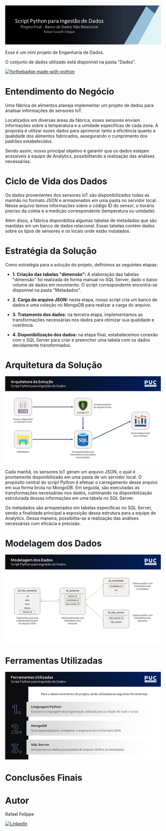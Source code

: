 ![](Imagens/Fundo.png)

Esse é um mini projeto de Engenharia de Dados.

O conjunto de dados utilizado está disponível na pasta "Dados".

[![forthebadge made-with-python](http://ForTheBadge.com/images/badges/made-with-python.svg)](https://www.python.org/)

# Entendimento do Negócio

Uma fábrica de alimentos planeja implementar um projeto de dados para analisar informações de sensores IoT. 

Localizados em diversas áreas da fábrica, esses sensores enviam informações sobre a temperatura e a umidade específicas de cada zona. A proposta é utilizar esses dados para aprimorar tanto a eficiência quanto a qualidade dos alimentos fabricados, assegurando o cumprimento dos padrões estabelecidos.

Sendo assim, nosso principal objetivo é garantir que os dados estejam acessíveis à equipe de Analytics, possibilitando a realização das análises necessárias.

# Ciclo de Vida dos Dados

Os dados provenientes dos sensores IoT são disponibilizados todas as manhãs no formato JSON e armazenados em uma pasta no servidor local. Nesse arquivo temos informações sobre o código ID do sensor, o horário preciso da coleta e a medição correspondente (temperatura ou umidade).

Além disso, a fábrica disponibiliza algumas tabelas de metadados que são mantidas em um banco de dados relacional. Essas tabelas contém dados sobre os tipos de sensores e os locais onde estão instalados.

# Estratégia da Solução

Como estratégia para a solução do projeto, definimos as seguintes etapas:

- **1. Criação das tabelas "dimensão":** A elaboração das tabelas "dimensão" foi realizada de forma manual no SQL Server, dado o baixo volume de dados em movimento. O script correspondente encontra-se disponível na pasta "Metadados".

- **2. Carga do arquivo JSON:** nesta etapa, nosso script cria um banco de dados e uma coleção no MongoDB para realizar a carga do arquivo.

- **3. Tratamento dos dados:** na terceira etapa, implementamos as transformações necessárias nos dados para otimizar sua qualidade e coerência.

- **4. Disponibilização dos dados:** na etapa final, estabelecemos conexão com o SQL Server para criar e preencher uma tabela com os dados devidamente transformados.

# Arquitetura da Solução

![](Imagens/arquitetura.JPG)

Cada manhã, os sensores IoT geram um arquivo JSON, o qual é prontamente disponibilizado em uma pasta de um servidor local. O propósito central do script Python é efetuar o carregamento desse arquivo em sua forma bruta no MongoDB. Em seguida, são executadas as transformações necessárias nos dados, culminando na disponibilização estruturada dessas informações em uma tabela no SQL Server.

Os metadados são armazenados em tabelas específicas no SQL Server, sendo a finalidade principal a exposição dessa estrutura para a equipe de Analytics. Dessa maneira, possibilita-se a realização das análises necessárias com eficácia e precisão.


# Modelagem dos Dados

![](Imagens/modelagem.JPG)

# Ferramentas Utilizadas

![](Imagens/ferramentas.JPG)

# Conclusões Finais



# Autor

Rafael Felippe  

[<img alt="LinkedIn" src="https://img.shields.io/badge/LinkedIn-0077B5?style=for-the-badge&logo=linkedin&logoColor=white"/>](https://www.linkedin.com/in/rafaelfelippe/)




